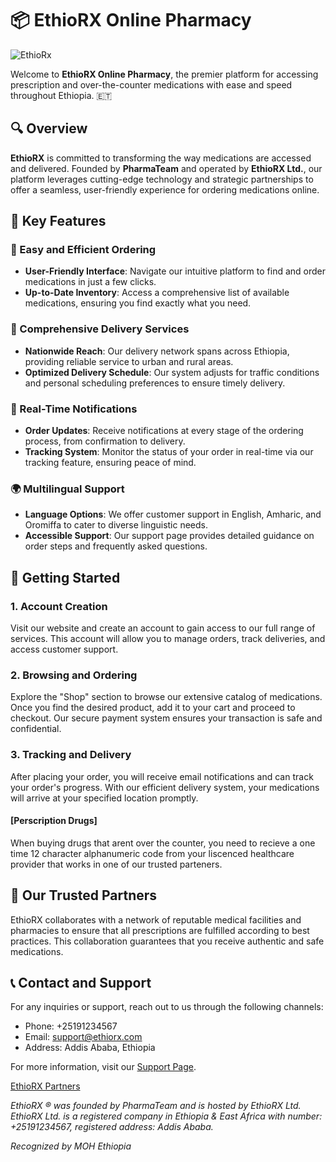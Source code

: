 # 📦 EthioRX Online Pharmacy

![EthioRx](https://github.com/EthioRX/EthioRX.github.io/blob/02dfadaab92eb913eea208a353405828e28bce8f/resources/images/logos/EthioRX.png)

Welcome to **EthioRX Online Pharmacy**, the premier platform for accessing prescription and over-the-counter medications with ease and speed throughout Ethiopia. 🇪🇹

## 🔍 Overview

**EthioRX** is committed to transforming the way medications are accessed and delivered. Founded by **PharmaTeam** and operated by **EthioRX Ltd.**, our platform leverages cutting-edge technology and strategic partnerships to offer a seamless, user-friendly experience for ordering medications online.

## 🚀 Key Features

### 🛒 Easy and Efficient Ordering

- **User-Friendly Interface**: Navigate our intuitive platform to find and order medications in just a few clicks.
- **Up-to-Date Inventory**: Access a comprehensive list of available medications, ensuring you find exactly what you need.

### 🚚 Comprehensive Delivery Services

- **Nationwide Reach**: Our delivery network spans across Ethiopia, providing reliable service to urban and rural areas.
- **Optimized Delivery Schedule**: Our system adjusts for traffic conditions and personal scheduling preferences to ensure timely delivery.

### 🔔 Real-Time Notifications

- **Order Updates**: Receive notifications at every stage of the ordering process, from confirmation to delivery.
- **Tracking System**: Monitor the status of your order in real-time via our tracking feature, ensuring peace of mind.

### 🌍 Multilingual Support

- **Language Options**: We offer customer support in English, Amharic, and Oromiffa to cater to diverse linguistic needs.
- **Accessible Support**: Our support page provides detailed guidance on order steps and frequently asked questions.

## 🛫 Getting Started

### 1. Account Creation

Visit our website and create an account to gain access to our full range of services. This account will allow you to manage orders, track deliveries, and access customer support.

### 2. Browsing and Ordering

Explore the "Shop" section to browse our extensive catalog of medications. Once you find the desired product, add it to your cart and proceed to checkout. Our secure payment system ensures your transaction is safe and confidential.

### 3. Tracking and Delivery

After placing your order, you will receive email notifications and can track your order's progress. With our efficient delivery system, your medications will arrive at your specified location promptly.


#### [Perscription Drugs]

When buying drugs that arent over the counter, you need to recieve a one time 12 character alphanumeric code from your liscenced healthcare provider that works in one of our trusted parteners.

## 🤝 Our Trusted Partners

EthioRX collaborates with a network of reputable medical facilities and pharmacies to ensure that all prescriptions are fulfilled according to best practices. This collaboration guarantees that you receive authentic and safe medications.

## 📞 Contact and Support

For any inquiries or support, reach out to us through the following channels:

- Phone: +25191234567
- Email: support@ethiorx.com
- Address: Addis Ababa, Ethiopia

For more information, visit our [Support Page](https://ethiorx.github.io/pages/support.html).

[EthioRX Partners](https://ethiorx.github.io/)

*EthioRX ® was founded by PharmaTeam and is hosted by EthioRX Ltd. EthioRX Ltd. is a registered company in Ethiopia & East Africa with number: +25191234567, registered address: Addis Ababa.*

*Recognized by MOH Ethiopia*
